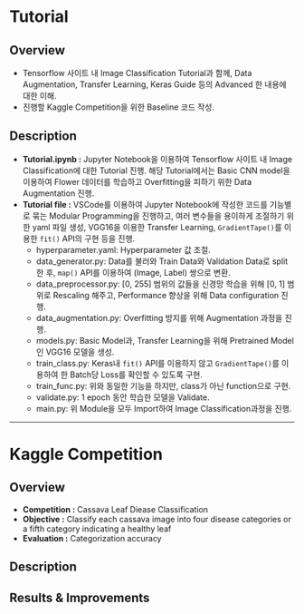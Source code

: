 # Tutorial

## Overview
+ Tensorflow 사이트 내 Image Classification Tutorial과 함께, Data Augmentation, Transfer Learning, Keras Guide 등의 Advanced 한 내용에 대한 이해.
+ 진행할 Kaggle Competition을 위한 Baseline 코드 작성.

## Description
+ **Tutorial.ipynb :** Jupyter Notebook을 이용하여 Tensorflow 사이트 내 Image Classification에 대한 Tutorial 진행. 해당 Tutorial에서는 Basic CNN model을 이용하여 Flower 데이터를 학습하고 Overfitting을 피하기 위한 Data Augmentation 진행.    
+ **Tutorial file :** VSCode를 이용하여 Jupyter Notebook에 작성한 코드를 기능별로 묶는 Modular Programming을 진행하고, 여러 변수들을 용이하게 조절하기 위한 yaml 파일 생성, VGG16을 이용한 Transfer Learning, `GradientTape()`를 이용한 `fit()` API의 구현 등을 진행. 
  + hyperparameter.yaml: Hyperparameter 값 조절.
  + data_generator.py: Data를 불러와 Train Data와 Validation Data로 split한 후, `map()` API를 이용하여 (Image, Label) 쌍으로 변환. 
  + data_preprocessor.py: [0, 255] 범위의 값들을 신경망 학습을 위해 [0, 1] 범위로 Rescaling 해주고, Performance 향상을 위해 Data configuration 진행.
  + data_augmentation.py: Overfitting 방지를 위해 Augmentation 과정을 진행.
  + models.py: Basic Model과, Transfer Learning을 위해 Pretrained Model인 VGG16 모델을 생성.
  + train_class.py: Keras내 `fit()` API를 이용하지 않고 `GradientTape()`를 이용하여 한 Batch당 Loss를 확인할 수 있도록 구현.
  + train_func.py: 위와 동일한 기능을 하지만, class가 아닌 function으로 구현.
  + validate.py: 1 epoch 동안 학습한 모델을 Validate.
  + main.py: 위 Module을 모두 Import하여 Image Classification과정을 진행.

* * *

# Kaggle Competition
## Overview
+ **Competition :** Cassava Leaf Diease Classification
+ **Objective :** Classify each cassava image into four disease categories or a fifth category indicating a healthy leaf
+ **Evaluation :** Categorization accuracy

## Description

## Results & Improvements
